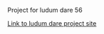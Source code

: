 Project for ludum dare 56

[Link to ludum dare project site](https://ldjam.com/events/ludum-dare/56/fly-does-not-sit)
